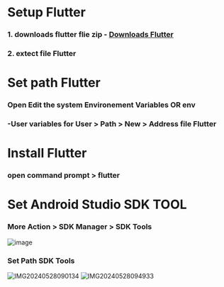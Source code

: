 # Setup Flutter
### 1. downloads flutter flie zip  - [Downloads Flutter](https://docs.flutter.dev/get-started/install/windows/desktop?tab=download)
### 2. extect file Flutter

# Set path Flutter
### Open Edit the system Environement Variables OR env
### -User variables for User > Path > New > Address file Flutter

# Install Flutter 
### open command prompt > flutter 

# Set Android Studio SDK TOOL
### More Action > SDK Manager > SDK Tools
![image](https://github.com/USer99pro/flutter/assets/170594967/77834fb2-e0ba-43e6-bc28-df800d557da5)
### Set Path SDK Tools
![IMG20240528090134](https://github.com/USer99pro/flutter/assets/170594967/23ebea10-f313-4a5a-b971-400faf697fdc)
![IMG20240528094933](https://github.com/USer99pro/flutter/assets/170594967/d8d6eb11-88ed-4439-a38c-8d0fb9809cc8)



